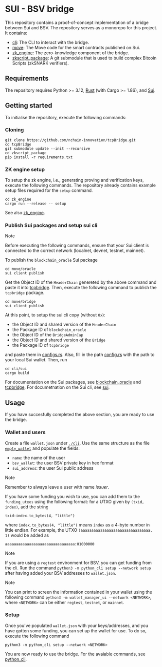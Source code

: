 # SUI - BSV bridge

This repository contains a proof-of-concept implementation of a bridge between Sui and BSV.
The repository serves as a monorepo for this project.
It contains:
- [cli](./cli/): The CLI to interact with the bridge.
- [move](./move/): The Move code for the smart contracts published on Sui.
- [zk_engine](./zk_engine/): The zero-knowledge component of the bridge.
- [zkscript_package](./zkscript_package/): A git submodule that is used to build complex Bitcoin Scripts (zkSNARK verifiers).

## Requirements

The repository requires Python >= 3.12, [Rust](https://www.rust-lang.org/tools/install) (with Cargo >= 1.86), and [Sui](https://docs.sui.io/guides/developer/getting-started).

## Getting started

To initialise the repository, execute the following commands:

### Cloning
```
git clone https://github.com/nchain-innovation/tcpBridge.git
cd tcpBridge
git submodule update --init --recursive
cd zkscript_package
pip install -r requirements.txt
```

### ZK engine setup

To setup the zk engine, i.e., generating proving and verification keys, execute the following commands.
The repository already contains example setup files required for the `setup` command.

```
cd zk_engine
cargo run --release -- setup
```

See also [zk_engine](./docs/zk_engine.md).

### Publish Sui packages and setup sui cli

> [!NOTE]
> Before executing the following commands, ensure that your Sui client is connected to the correct network (localnet, devnet, testnet, mainnet).

To publish the `blockchain_oracle` Sui package

```
cd move/oracle
sui client publish
```

Get the Object ID of the `HeaderChain` genereted by the above command and paste it into [tcpbridge](./move/bridge/sources/tcpbridge.move#L34).
Then, execute the following command to publish the `tcpbridge` package.

```
cd move/bridge
sui client publish
```

At this point, to setup the sui cli copy (without `0x`):

- the Object ID and shared version of the `HeaderChain`
- the Package ID of `blockchain_oracle`
- the Object ID of the `BridgeAdminCap`
- the Object ID and shared version of the `Bridge`
- the Package ID of `tcpbridge`

and paste them in [configs.rs](./cli/sui/src/configs.rs).
Also, fill in the path [config.rs](./cli/sui/src/configs.rs#L36) with the path to your local Sui wallet.
Then, run

```
cd cli/sui
cargo build
```

For documentation on the Sui packages, see [blockchain_oracle](./docs/blockchain_oracle.md) and [tcpbridge](./docs/tcpbridge.md).
For documetnation on the Sui cli, see [sui](./docs/sui.md).

## Usage

If you have succesfully completed the above section, you are ready to use the bridge.

### Wallet and users

Create a file `wallet.json` under [`./cli`](./cli/).
Use the same structure as the file [`empty_wallet`](./cli/empty_wallet.json) and populate the fields:
- `name`: the name of the user
- `bsv_wallet`: the user BSV private key in hex format
- `sui_address`: the user Sui public address

> [!NOTE]
> Remember to always leave a user with name _issuer_.

If you have some funding you wish to use, you can add them to the `funding_utxos` using the following format: for a UTXO given by `(txid, index)`, add the string

```txid:index.to_bytes(4, "little")```

where `index.to_bytes(4, "little")` means `index` as a 4-byte number in little endian.
For example, the UTXO `(aaaaaaaaaaaaaaaaaaaaaaaaaaaaaaaa, 1)` would be added as

```aaaaaaaaaaaaaaaaaaaaaaaaaaaaaaaa:01000000```

> [!NOTE]
> If you are using a `regtest` environment for BSV, you can get funding from the cli. Run the command `python3 -m python_cli setup --network setup` after having added your BSV addresses to `wallet.json`.

> [!NOTE]
> You can print to screen the information contained in your wallet using the following command `python3 -m wallet_manager_ui --network <NETWORK>`, where `<NETWORK>` can be either `regtest`, `testnet`, or `mainnet`.

### Setup

Once you've populated `wallet.json` with your keys/addresses, and you have gotten some funding, you can set up the wallet for use.
To do so, execute the following command

```
python3 -m python_cli setup --network <NETWORK>
```

You are now ready to use the bridge.
For the avaiable commands, see [python_cli](./docs/python_cli.md).
